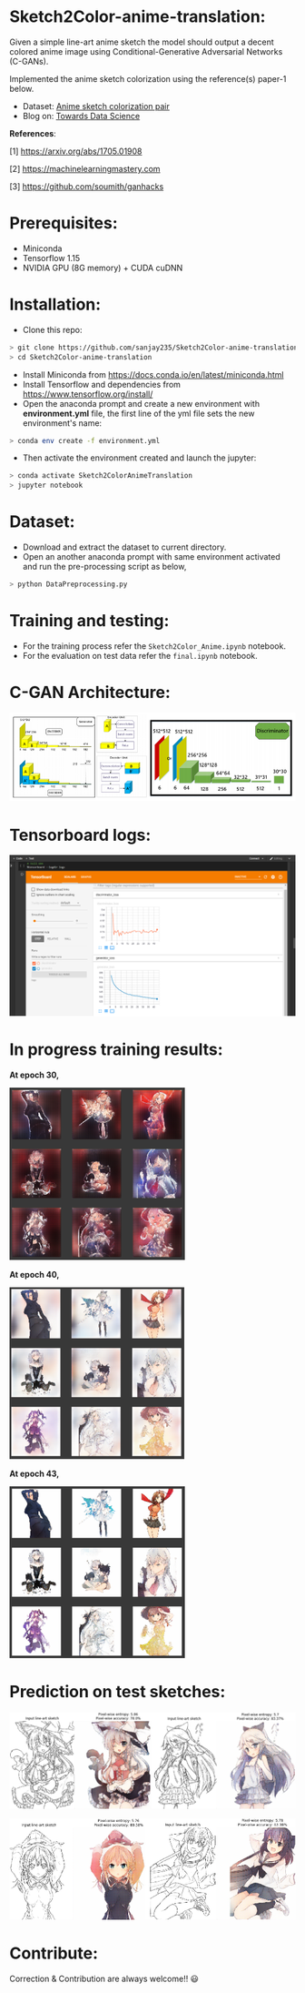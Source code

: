 # Sketch2Color-anime-translation:
Given a simple line-art anime sketch the model should output a decent colored anime image using Conditional-Generative Adversarial Networks (C-GANs).

Implemented the anime sketch colorization using the reference(s) paper-1 below.

* Dataset: [Anime sketch colorization pair](https://www.kaggle.com/ktaebum/anime-sketch-colorization-pair)
* Blog on: [Towards Data Science](https://towardsdatascience.com/sketch-to-color-anime-translation-using-generative-adversarial-networks-gans-8f4f69594aeb?source=friends_link&sk=15df1b03e8ffc60eaa82bb34114c242a)

**References**:

[1] https://arxiv.org/abs/1705.01908

[2] https://machinelearningmastery.com

[3] https://github.com/soumith/ganhacks

# Prerequisites:
- Miniconda
- Tensorflow 1.15
- NVIDIA GPU (8G memory) + CUDA cuDNN

# Installation:
- Clone this repo:
```bash
> git clone https://github.com/sanjay235/Sketch2Color-anime-translation.git
> cd Sketch2Color-anime-translation
```
- Install Miniconda from https://docs.conda.io/en/latest/miniconda.html
- Install Tensorflow and dependencies from https://www.tensorflow.org/install/
- Open the anaconda prompt and create a new environment with **environment.yml** file,
  the first line of the yml file sets the new environment's name:
```bash
> conda env create -f environment.yml
```
- Then activate the environment created and launch the jupyter:
```bash
> conda activate Sketch2ColorAnimeTranslation
> jupyter notebook
``` 
# Dataset:
- Download and extract the dataset to current directory.
- Open an another anaconda prompt with same environment activated and run the pre-processing script as below,
```bash
> python DataPreprocessing.py
```

# Training and testing:
- For the training process refer the `Sketch2Color_Anime.ipynb` notebook.
- For the evaluation on test data refer the `final.ipynb` notebook.

# C-GAN Architecture:
![C-GAN](./Images/GAN.PNG)

# Tensorboard logs:
![Tensorboard](./Images/TensorboardLogs.png)

# In progress training results:
**At epoch 30,**

![result_epoch_30](./Images/Epoch30.PNG)

**At epoch 40,**

![result_epoch_40](./Images/Epoch40.PNG)

**At epoch 43,**

![result_epoch_43](./Images/Epoch43.PNG)

# Prediction on test sketches:
![Sample_1](./Images/Combined_1.png)

![Sample_2](./Images/Combined_2.png)

# Contribute:
Correction & Contribution are always welcome!! 😃

